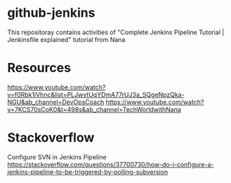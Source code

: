 # github-jenkins
This repositoray contains activities of "Complete Jenkins Pipeline Tutorial | Jenkinsfile explained" tutorial from Nana
# Resources
https://www.youtube.com/watch?v=f0Rbk1iVhnc&list=PLJwvtUqYDmA77rUJ3a_SQgeNpzQka-NGU&ab_channel=DevOpsCoach
https://www.youtube.com/watch?v=7KCS70sCoK0&t=498s&ab_channel=TechWorldwithNana

# Stackoverflow
Configure SVN in Jenkins Pipeline
https://stackoverflow.com/questions/37700730/how-do-i-configure-a-jenkins-pipeline-to-be-triggered-by-polling-subversion

